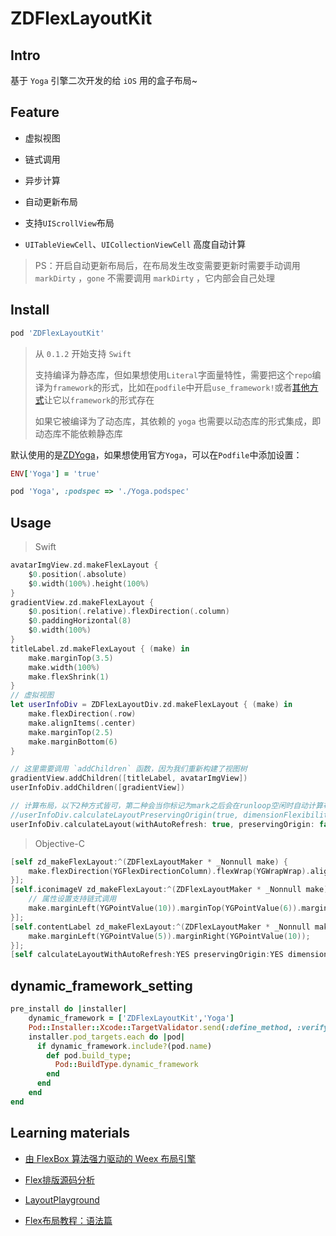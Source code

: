 # ZDFlexLayoutKit

## Intro

基于 `Yoga` 引擎二次开发的给 `iOS` 用的盒子布局~

## Feature

+ 虚拟视图

+ 链式调用

+ 异步计算

+ 自动更新布局

+ 支持`UIScrollView`布局

+ `UITableViewCell`、`UICollectionViewCell` 高度自动计算


> PS：开启自动更新布局后，在布局发生改变需要更新时需要手动调用 `markDirty` ，`gone` 不需要调用 `markDirty` ，它内部会自己处理

## Install

```ruby
pod 'ZDFlexLayoutKit'
```

> 从 `0.1.2` 开始支持 `Swift`
>
> 支持编译为静态库，但如果想使用`Literal`字面量特性，需要把这个`repo`编译为`framework`的形式，比如在`podfile`中开启`use_framework!`或者[其他方式](#dynamic_framework_setting)让它以`framework`的形式存在
>
> 如果它被编译为了动态库，其依赖的 `yoga` 也需要以动态库的形式集成，即动态库不能依赖静态库


默认使用的是[ZDYoga](https://github.com/faimin/ZDYoga)，如果想使用官方`Yoga`，可以在`Podfile`中添加设置：

```ruby
ENV['Yoga'] = 'true'

pod 'Yoga', :podspec => './Yoga.podspec'
```

## Usage

> Swift

```swift
avatarImgView.zd.makeFlexLayout {
    $0.position(.absolute)
    $0.width(100%).height(100%)
}
gradientView.zd.makeFlexLayout {
    $0.position(.relative).flexDirection(.column)
    $0.paddingHorizontal(8)
    $0.width(100%)
}
titleLabel.zd.makeFlexLayout { (make) in
    make.marginTop(3.5)
    make.width(100%)
    make.flexShrink(1)
}
// 虚拟视图
let userInfoDiv = ZDFlexLayoutDiv.zd.makeFlexLayout { (make) in
    make.flexDirection(.row)
    make.alignItems(.center)
    make.marginTop(2.5)
    make.marginBottom(6)
}

// 这里需要调用 `addChildren` 函数，因为我们重新构建了视图树
gradientView.addChildren([titleLabel, avatarImgView])
userInfoDiv.addChildren([gradientView])

// 计算布局，以下2种方式皆可，第二种会当你标记为mark之后会在runloop空闲时自动计算布局
//userInfoDiv.calculateLayoutPreservingOrigin(true, dimensionFlexibility: .flexibleHeight)
userInfoDiv.calculateLayout(withAutoRefresh: true, preservingOrigin: false, dimensionFlexibility: .flexibleHeight)
```

> Objective-C

```objective-c
[self zd_makeFlexLayout:^(ZDFlexLayoutMaker * _Nonnull make) {
    make.flexDirection(YGFlexDirectionColumn).flexWrap(YGWrapWrap).alignContent(YGAlignCenter);
}];
[self.iconimageV zd_makeFlexLayout:^(ZDFlexLayoutMaker * _Nonnull make) {
    // 属性设置支持链式调用
    make.marginLeft(YGPointValue(10)).marginTop(YGPointValue(6)).marginBottom(YGPointValue(6)).width(YGPointValue(20)).height(YGPointValue(20));
}];
[self.contentLabel zd_makeFlexLayout:^(ZDFlexLayoutMaker * _Nonnull make) {
    make.marginLeft(YGPointValue(5)).marginRight(YGPointValue(10));
}];
[self calculateLayoutWithAutoRefresh:YES preservingOrigin:YES dimensionFlexibility:ZDDimensionFlexibilityFlexibleHeight];
```

## dynamic_framework_setting

```ruby
pre_install do |installer|
    dynamic_framework = ['ZDFlexLayoutKit','Yoga']
    Pod::Installer::Xcode::TargetValidator.send(:define_method, :verify_no_static_framework_transitive_dependencies) {}
    installer.pod_targets.each do |pod|
      if dynamic_framework.include?(pod.name)
        def pod.build_type;
          Pod::BuildType.dynamic_framework
        end
      end
    end
end
```

## Learning materials

+ [由 FlexBox 算法强力驱动的 Weex 布局引擎](https://halfrost.com/weex_flexbox/)

+ [Flex排版源码分析](https://juejin.im/post/5ad1c4a8f265da2389262828)

+ [LayoutPlayground](https://yogalayout.com/playground)

+ [Flex布局教程：语法篇](http://www.ruanyifeng.com/blog/2015/07/flex-grammar.html)


